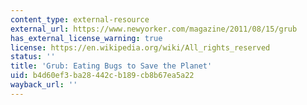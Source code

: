 ```yaml
---
content_type: external-resource
external_url: https://www.newyorker.com/magazine/2011/08/15/grub
has_external_license_warning: true
license: https://en.wikipedia.org/wiki/All_rights_reserved
status: ''
title: 'Grub: Eating Bugs to Save the Planet'
uid: b4d60ef3-ba28-442c-b189-cb8b67ea5a22
wayback_url: ''
---
```

